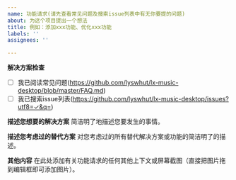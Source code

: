 ```yaml
---
name: 功能请求(请先查看常见问题及搜索issue列表中有无你要提的问题)
about: 为这个项目提出一个想法
title: 例如：添加xxx功能、优化xxx功能
labels: ''
assignees: ''

---
```


**解决方案检查**
<!-- 请确保你已从以下渠道寻找过解决方案，然后将 [ ] 替换成 [x] -->
- [ ] 我已阅读常见问题(<https://github.com/lyswhut/lx-music-desktop/blob/master/FAQ.md>)
- [ ] 我已搜索issue列表(<https://github.com/lyswhut/lx-music-desktop/issues?utf8=✓&q=>)

**描述您想要的解决方案**
简洁明了地描述您要发生的事情。

**描述您考虑过的替代方案**
对您考虑过的所有替代解决方案或功能的简洁明了的描述。

**其他内容**
在此处添加有关功能请求的任何其他上下文或屏幕截图（直接把图片拖到编辑框即可添加图片）。
